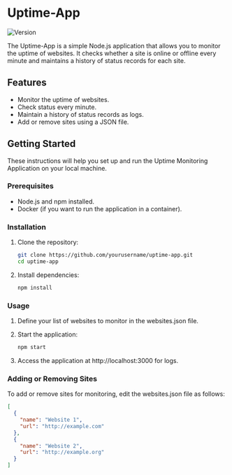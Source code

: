 # Uptime-App

![Version](https://img.shields.io/badge/Version-1.0-brightgreen.svg)

The Uptime-App is a simple Node.js application that allows you to monitor the uptime of websites. It checks whether a site is online or offline every minute and maintains a history of status records for each site.

## Features

- Monitor the uptime of websites.
- Check status every minute.
- Maintain a history of status records as logs.
- Add or remove sites using a JSON file.

## Getting Started

These instructions will help you set up and run the Uptime Monitoring Application on your local machine.

### Prerequisites

- Node.js and npm installed.
- Docker (if you want to run the application in a container).

### Installation

1. Clone the repository:

   ```bash
   git clone https://github.com/yourusername/uptime-app.git
   cd uptime-app
   ```
2. Install dependencies:

   ```bash
   npm install
   ```

### Usage

1. Define your list of websites to monitor in the websites.json file.

2. Start the application:
   ```bash
   npm start
   ```
3. Access the application at http://localhost:3000 for logs.

### Adding or Removing Sites

To add or remove sites for monitoring, edit the websites.json file as follows:

```json
[
  {
    "name": "Website 1",
    "url": "http://example.com"
  },
  {
    "name": "Website 2",
    "url": "http://example.org"
  }
]
```
